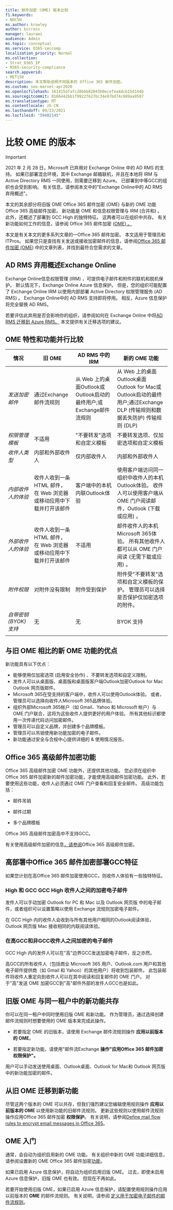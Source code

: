 ```yaml
---
title: 邮件加密 (OME) 版本比较
f1.keywords:
- NOCSH
ms.author: krowley
author: kccross
manager: laurawi
audience: Admin
ms.topic: conceptual
ms.service: O365-seccomp
localization_priority: Normal
ms.collection:
- Strat_O365_IP
- M365-security-compliance
search.appverid:
- MET150
description: 本文帮助说明不同版本的 Office 365 邮件加密。
ms.custom: seo-marvel-apr2020
ms.openlocfilehash: 161415dfafc28bbb82043b0ecefea4dcb15d144b
ms.sourcegitcommit: 0166442bb1f9922f627bc34e97bd74c609aa9507
ms.translationtype: MT
ms.contentlocale: zh-CN
ms.lasthandoff: 09/23/2021
ms.locfileid: "59482145"
---
```

# <a name="compare-versions-of-ome"></a>比较 OME 的版本

> [!IMPORTANT]
> 2021 年 2 月 28 日，Microsoft 已弃用对 Exchange Online 中的 AD RMS 的支持。 如果已部署混合环境，其中 Exchange 邮箱联机，并且在本地将 IRM 与 Active Directory RMS 一同使用，则需要迁移到 Azure。 已部署到中等GCC的组织也会受到影响。 有关信息，请参阅本文中的"Exchange Online中的 AD RMS 弃用概述"。

本文的其余部分将旧版 OME Office 365 邮件加密 (OME) 与新的 OME 功能Office 365 高级邮件加密。 新功能是 OME 和信息权限管理与 IRM (合并和) 。 此外，还概述了部署到 GCC High 的独特特征。 这两者可以在组织中共存。 有关新功能如何工作的信息，请参阅 Office 365 邮件加密 ([OME) 。 ](ome.md)

本文是有关本文的更多系列文章的一Office 365 邮件加密。 本文适用于管理员和 ITPros。 如果您只是查找有关发送或接收加密邮件的信息，请参阅[Office 365 邮件加密 (OME](ome.md)) 中的文章列表，并找到最符合您需求的文章。

## <a name="overview-of-ad-rms-deprecation-in-exchange-online"></a>AD RMS 弃用概述Exchange Online

Exchange Online信息权限管理 (IRM) ，可提供电子邮件和附件的联机和脱机保护。 默认情况下，Exchange Online Azure 信息保护。 但是，您的组织可能配置了 Exchange Online IRM 以使用内部部署 Active Directory 权限管理服务 (AD RMS) 。 Exchange Online中的 AD RMS 支持即将停用。 相反，Azure 信息保护将完全替换 AD RMS。

若要评估此弃用是否会影响你的组织，请参阅如何在 Exchange Online 中将[AD RMS 迁移到 Azure RMS。](/exchange/troubleshoot/administration/migrate-ad-rms-to-azure) 本文提供有关迁移选项的建议。

## <a name="side-by-side-comparison-of-ome-features-and-capabilities"></a>OME 特性和功能并行比较

|           **情况**           | **旧 OME**    | **AD RMS 中的 IRM**        | **新的 OME 功能** |
|-----------------------------------|-------------------|-------------------|--------------------------|
|*发送加密邮件*        |通过Exchange邮件流规则|从 Web 上的桌面Outlook或Outlook启动的最终用户;或Exchange邮件流规则|从 Web 上的桌面Outlook桌面Outlook for Mac或Outlook启动的最终用户;通过Exchange DLP (传输规则和数据丢失防护) 传输规则 (DLP) |
|*权限管理模板*       |   不适用      |"不要转发"选项和自定义模板|不要转发选项、仅加密选项和自定义模板|
|*收件人类型*                   |内部和外部收件人|仅内部收件人         |内部和外部收件人|
|*内部收件人的体验*|收件人收到一条 HTML 邮件，在 Web 浏览器或移动应用中下载并打开该邮件|客户端中的本机内联Outlook体验|使用客户端访问同一组织中收件人的本机Outlook体验。  收件人可以使用客户端从 OME 门户阅读邮件，Outlook (下载或应用) 。|
|*外部收件人的体验*|收件人收到一条 HTML 邮件，在 Web 浏览器或移动应用中下载并打开该邮件|不适用|邮件收件人的本机Microsoft 365体验。 所有其他收件人都可以从 OME 门户阅读 (无需下载或应用) 。|
|*附件权限*           |对附件没有限制|附件受到保护|附件受"不要转发"选项和自定义模板的保护。 管理员可以选择是否保护仅加密选项的附件。|
|*自带密钥 (BYOK) 支持*|无                |无               |BYOK 支持          |
||

## <a name="advantages-of-the-new-ome-capabilities-over-legacy-ome"></a>与旧 OME 相比的新 OME 功能的优点

新功能具有以下优点：

- 能够使用仅加密选项 (启用安全协作) 、不要转发选项和自定义限制。
- 发件人可以从桌面版、桌面版和桌面版客户端Outlook加密Outlook for Mac Outlook 网页版邮件。
- Microsoft 365在受支持的客户端中，收件人可以使用Outlook体验。 或者，管理员可以选择向收件人Microsoft 365品牌体验。
- 组织外部Microsoft 365帐户（如 Gmail、Yahoo 和 Microsoft 帐户）与 OME 门户联合，这将为这些收件人提供更好的用户体验。 所有其他标识都使用一次传递代码访问加密邮件。
- 管理员可以自定义品牌，并创建多个品牌模板。
- 管理员可以吊销使用新功能加密的电子邮件。
- 新功能通过安全与合规中心提供详细的 &amp; 使用情况报告。

## <a name="office-365-advanced-message-encryption-capabilities"></a>Office 365 高级邮件加密功能

Office 365 高级邮件加密 OME 功能外，还提供其他功能。 您必须在组织中Office 365 邮件加密新的邮件加密功能，才能使用高级邮件加密功能。 此外，若要使用这些功能，收件人必须通过 OME 门户查看和回复安全邮件。 高级功能包括：

- 邮件吊销

- 邮件过期

- 多个品牌模板

Office 365 高级邮件加密高中不支持GCC。

有关使用高级邮件加密的信息[，请参阅](ome-advanced-message-encryption.md)Office 365 高级邮件加密。

## <a name="unique-characteristics-of-office-365-message-encryption-in-a-gcc-high-deployment"></a>高部署中Office 365 邮件加密部署GCC特征

如果您计划在高Office 365 邮件加密使用GCC，则收件人体验有一些独特特征。

### <a name="encrypted-email-between-gcc-high-and-gcc-high-recipients"></a>High 和 GCC GCC High 收件人之间的加密电子邮件

发件人可以手动加密 Outlook for PC 和 Mac 以及 Outlook 网页版 中的电子邮件，或者组织可以设置策略以使用 Exchange 流规则加密电子邮件。

在 GCC High 内的收件人会收到与所有其他用户相同的Outlook阅读体验，Outlook 网页版 Mac 接收相同的内联阅读体验。

### <a name="encrypted-email-between-gcc-high-and-non-gcc-high-recipients"></a>在高GCC和非GCC收件人之间加密的电子邮件

GCC High 内的发件人可以在"高"边界GCC发送加密电子邮件，反之亦然。

高GCC的所有收件人（包括商业 Microsoft 365 用户、Outlook.com 用户和其他电子邮件提供商（如 Gmail 和 Yahoo）的其他用户）将收到包装邮件。 此包装邮件将收件人重定向到收件人可以在其中阅读和回复邮件的 OME 门户。 对于"高"发送 OME 加密GCC到"高"邮件外部的发件人GCC也是如此。

## <a name="coexistence-of-legacy-ome-and-the-new-capabilities-in-the-same-tenant"></a>旧版 OME 与同一租户中的新功能共存

你可以在同一租户中同时使用旧版 OME 和新功能。 作为管理员，通过选择创建邮件流规则时想要使用的 OME 版本来完成此操作。

- 若要指定 OME 的旧版本，请使用 Exchange 邮件流规则操作 **应用以前版本的 OME**。

- 若要指定新功能，请使用"邮件流Exchange **操作"应用Office 365 邮件加密权限保护"。**

用户可以手动发送使用桌面、Outlook桌面、Outlook for Mac和 Outlook 网页版 中的新功能加密的邮件。

## <a name="migrate-from-legacy-ome-to-the-new-capabilities"></a>从旧 OME 迁移到新功能

尽管这两个版本的 OME 可以共存，但我们强烈建议您编辑使用规则操作 **应用以前版本的 OME** 以使用新功能的旧邮件流规则。 更新这些规则以使用邮件流规则操作应用Office 365 邮件加密 **权限保护**。 有关说明，请参阅[Define mail flow rules to encrypt email messages in Office 365](define-mail-flow-rules-to-encrypt-email.md)。

## <a name="get-started-with-ome"></a>OME 入门

通常，会自动为组织启用新的 OME 功能。 有关组织中新的 OME 功能详细信息，请参阅设置新的 OME Office 365 邮件加密[功能](set-up-new-message-encryption-capabilities.md)。

如果已启用 Azure 信息保护，将自动为组织启用旧版 OME。 过去，即使未启用 Azure 信息保护，旧版 OME 也有效。 但现在不再如此。

若要开始使用旧版 OME，如果已启用 Azure 信息保护，请配置使用规则操作应用以前版本的 **OME** 的邮件流规则。 有关说明，请参阅 [定义用于加密电子邮件的邮件流规则](define-mail-flow-rules-to-encrypt-email.md)。
